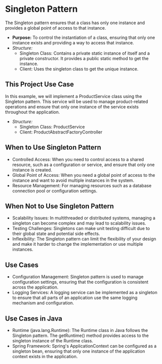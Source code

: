 # Singleton Pattern

The Singleton pattern ensures that a class has only one instance and provides a global point of access to that instance.
* **Purpose:**  To control the instantiation of a class, ensuring that only one instance exists and providing a way to access that instance.
* *Structure:*
  - Singleton Class: Contains a private static instance of itself and a private constructor. It provides a public static method to get the instance.
  - Client: Uses the singleton class to get the unique instance.

## This Project Use Case
In this example, we will implement a ProductService class using the Singleton pattern. This service will be used to manage product-related operations and ensure that only one instance of the service exists throughout the application.
* *Structure:*
  - Singleton Class: ProductService
  - Client: ProductAbstractFactoryController

## When to Use Singleton Pattern
* Controlled Access: When you need to control access to a shared resource, such as a configuration or service, and ensure that only one instance is created.
* Global Point of Access: When you need a global point of access to the instance and want to avoid multiple instances in the system.
* Resource Management: For managing resources such as a database connection pool or configuration settings.

## When Not to Use Singleton Pattern
* Scalability Issues: In multithreaded or distributed systems, managing a singleton can become complex and may lead to scalability issues.
* Testing Challenges: Singletons can make unit testing difficult due to their global state and potential side effects.
* Inflexibility: The Singleton pattern can limit the flexibility of your design and make it harder to change the implementation or use multiple instances.

## Use Cases
* Configuration Management: Singleton pattern is used to manage configuration settings, ensuring that the configuration is consistent across the application.
* Logging Services: A logging service can be implemented as a singleton to ensure that all parts of an application use the same logging mechanism and configuration.

## Use Cases in Java
* Runtime (java.lang.Runtime): The Runtime class in Java follows the Singleton pattern. The getRuntime() method provides access to the singleton instance of the Runtime class.
* Spring Framework: Spring's ApplicationContext can be configured as a singleton bean, ensuring that only one instance of the application context exists in the application.
